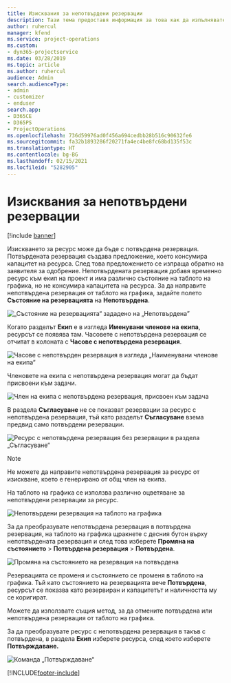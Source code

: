 ```yaml
---
title: Изисквания за непотвърдени резервации
description: Тази тема предоставя информация за това как да изпълнявате изисквания за непотвърдени резервации.
author: ruhercul
manager: kfend
ms.service: project-operations
ms.custom:
- dyn365-projectservice
ms.date: 03/28/2019
ms.topic: article
ms.author: ruhercul
audience: Admin
search.audienceType:
- admin
- customizer
- enduser
search.app:
- D365CE
- D365PS
- ProjectOperations
ms.openlocfilehash: 736d59976ad0f456a694cedbb28b516c90632fe6
ms.sourcegitcommit: fa32b1893286f20271fa4ec4be8fc68bd135f53c
ms.translationtype: HT
ms.contentlocale: bg-BG
ms.lasthandoff: 02/15/2021
ms.locfileid: "5282905"
---
```

# <a name="soft-book-requirements"></a>Изисквания за непотвърдени резервации

[!include [banner](../includes/psa-now-project-operations.md)]

Изискването за ресурс може да бъде с потвърдена резервация. Потвърдената резервация създава предложение, което консумира капацитет на ресурса. След това предложението се изпраща обратно на заявителя за одобрение. Непотвърдената резервация добавя временно ресурс към екип на проект и има различно състояние на таблото на графика, но не консумира капацитета на ресурса. За да направите непотвърдена резервация от таблото на графика, задайте полето **Състояние на резервацията** на **Непотвърдена**.

![„Състояние на резервацията“ зададено на „Непотвърдена”](media/Resource-Management-image77.png)

Когато разделът **Екип** е в изгледа **Именувани членове на екипа**, ресурсът се появява там. Часовете с непотвърдена резервация се отчитат в колоната с **Часове с непотвърдена резервация**.

![Часове с непотвърден резервация в изгледа „Наименувани членове на екипа“](media/Resource-Management-image78.png)

Членовете на екипа с непотвърдена резервация могат да бъдат присвоени към задачи.

![Член на екипа с непотвърдена резервация, присвоен към задача](media/Resource-Management-image79.png)

В раздела **Съгласуване** не се показват резервации за ресурс с непотвърдена резервация, тъй като разделът **Съгласуване** взема предвид само потвърдени резервации.

![Ресурс с непотвърдена резервация без резервации в раздела „Съгласуване“](media/Resource-Management-image80.png)

> [!NOTE]
> Не можете да направите непотвърдена резервация за ресурс от изискване, което е генерирано от общ член на екипа.

На таблото на графика се използва различно оцветяване за непотвърдени резервации за ресурс.

![Непотвърдени резервация на таблото на графика](media/Resource-Management-image81.png)

За да преобразувате непотвърдена резервация в потвърдена резервация, на таблото на графика щракнете с десния бутон върху непотвърдената резервация и след това изберете **Промяна на състоянието** \> **Потвърдена резервация** \> **Потвърдена**.

![Промяна на състоянието на резервация на потвърдена](media/Resource-Management-image82.png)

Резервацията се променя и състоянието се променя в таблото на графика. Тъй като състоянието на резервацията вече **Потвърдена**, ресурсът се показва като резервиран и капацитетът и наличността му се коригират.

Можете да използвате същия метод, за да отмените потвърдена или непотвърдена резервация от таблото на графика.

За да преобразувате ресурс с непотвърдена резервация в такъв с потвърдена, в раздела **Екип** изберете ресурса, след което изберете **Потвърждаване.**

![Команда „Потвърждаване“](media/Resource-Management-image83.png)


[!INCLUDE[footer-include](../includes/footer-banner.md)]